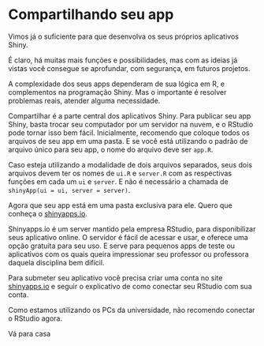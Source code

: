 # Compartilhando seu app

Vimos já o suficiente para que desenvolva os seus próprios aplicativos Shiny.

É claro, há muitas mais funções e possibilidades, mas com as ideias já vistas você consegue se aprofundar, com segurança, em futuros projetos.

A complexidade dos seus apps dependeram de sua lógica em R, e complementos na programação Shiny. Mas o importante é resolver problemas reais, atender alguma necessidade.

Compartilhar é a parte central dos aplicativos Shiny. Para publicar seu app Shiny, basta trocar seu computador por um servidor na nuvem, e o RStudio pode tornar isso bem fácil. Inicialmente, recomendo que coloque todos os arquivos de seu app em uma pasta. E se você está utilizando o padrão de arquivo único para seu app, o nome do arquivo deve ser `app.R`.

Caso esteja utilizando a modalidade de dois arquivos separados, seus dois arquivos devem ter os nomes de `ui.R` e `server.R` com as respectivas funções em cada um `ui` e `server`. E não é necessário a chamada de `shinyApp(ui = ui, server = server)`.

Agora que seu app está em uma pasta exclusiva para ele. Quero que conheça o [shinyapps.io](shinyapps.io).

Shinyapps.io é um server mantido pela empresa RStudio, para disponibilizar seus aplicativo online. O servidor é fácil de acessar e usar, e oferece uma opção gratuíta para seu uso. E serve para pequenos apps de teste ou aplicativos com os quais queira impressionar seu professor ou professora daquela disciplina bem difícil.

Para submeter seu aplicativo você precisa criar uma conta no site [shinyapps.io](shinyapps.io) e seguir o explicativo de como conectar seu RStudio com sua conta.

Como estamos utilizando os PCs da universidade, não recomendo conectar o RStudio agora.

Vá para casa